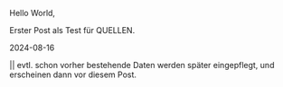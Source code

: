 Hello World,

Erster Post als Test für QUELLEN. 

2024-08-16

|| evtl. schon vorher bestehende Daten werden später eingepflegt, und erscheinen dann vor diesem Post. 


